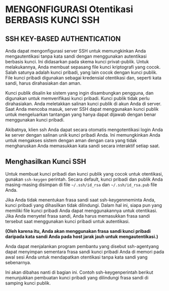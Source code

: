 # MENGONFIGURASI Otentikasi BERBASIS KUNCI SSH
## SSH KEY-BASED AUTHENTICATION
Anda dapat mengonfigurasi server SSH untuk memungkinkan Anda mengautentikasi tanpa kata sandi dengan menggunakan autentikasi berbasis kunci. Ini didasarkan pada skema kunci privat-publik. Untuk melakukannya, Anda membuat sepasang file kunci kriptografi yang cocok. Salah satunya adalah kunci pribadi, yang lain cocok dengan kunci publik. File kunci pribadi digunakan sebagai kredensial otentikasi dan, seperti kata sandi, harus dirahasiakan dan aman.

Kunci publik disalin ke sistem yang ingin disambungkan pengguna, dan digunakan untuk memverifikasi kunci pribadi. Kunci publik tidak perlu dirahasiakan. Anda meletakkan salinan kunci publik di akun Anda di server. Saat Anda mencoba masuk, server SSH dapat menggunakan kunci publik untuk mengeluarkan tantangan yang hanya dapat dijawab dengan benar menggunakan kunci pribadi.

Akibatnya, klien ssh Anda dapat secara otomatis mengotentikasi login Anda ke server dengan salinan unik kunci pribadi Anda. Ini memungkinkan Anda untuk mengakses sistem dengan aman dengan cara yang tidak mengharuskan Anda memasukkan kata sandi secara interaktif setiap saat.

## Menghasilkan Kunci SSH
Untuk membuat kunci pribadi dan kunci publik yang cocok untuk otentikasi, gunakan ```ssh-keygen``` perintah. Secara default, kunci pribadi dan publik Anda masing-masing disimpan di file ```~/.ssh/id_rsa``` dan ```~/.ssh/id_rsa.pub``` file Anda.

Jika Anda tidak menentukan frasa sandi saat ssh-keygenmeminta Anda, kunci pribadi yang dihasilkan tidak dilindungi. Dalam hal ini, siapa pun yang memiliki file kunci pribadi Anda dapat menggunakannya untuk otentikasi. Jika Anda menyetel frasa sandi, Anda harus memasukkan frasa sandi tersebut saat menggunakan kunci pribadi untuk autentikasi.

<b>(Oleh karena itu, Anda akan menggunakan frasa sandi kunci pribadi daripada kata sandi Anda pada host jarak jauh untuk mengautentikasi.)</b>

Anda dapat menjalankan program pembantu yang disebut ssh-agentyang dapat menyimpan sementara frasa sandi kunci pribadi Anda di memori pada awal sesi Anda untuk mendapatkan otentikasi tanpa kata sandi yang sebenarnya.

Ini akan dibahas nanti di bagian ini. Contoh ssh-keygenperintah berikut menunjukkan pembuatan kunci pribadi yang dilindungi frasa sandi di samping kunci publik.
